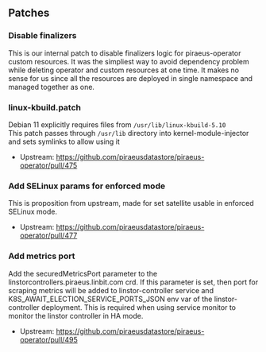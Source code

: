 ## Patches

### Disable finalizers

This is our internal patch to disable finalizers logic for piraeus-operator custom resources.
It was the simpliest way to avoid dependency problem while deleting operator and custom resources at one time.
It makes no sense for us since all the resources are deployed in single namespace and managed together as one.

### linux-kbuild.patch

Debian 11 explicitly requires files from `/usr/lib/linux-kbuild-5.10`  
This patch passes through `/usr/lib` directory into kernel-module-injector and sets symlinks to allow using it

- Upstream: https://github.com/piraeusdatastore/piraeus-operator/pull/475

### Add SELinux params for enforced mode

This is proposition from upstream, made for set satellite usable in enforced SELinux mode. 

- Upstream: https://github.com/piraeusdatastore/piraeus-operator/pull/477


### Add metrics port

Add the securedMetricsPort parameter to the linstorcontrollers.piraeus.linbit.com crd. If this parameter is set, then port for scraping metrics will be added to linstor-controller service and K8S_AWAIT_ELECTION_SERVICE_PORTS_JSON env var of the linstor-controller deployment. This is required when using service monitor to monitor the linstor controller in HA mode.

- Upstream: https://github.com/piraeusdatastore/piraeus-operator/pull/495
